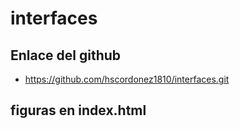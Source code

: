 # interfaces 

## Enlace del github
- https://github.com/hscordonez1810/interfaces.git

## figuras en index.html
